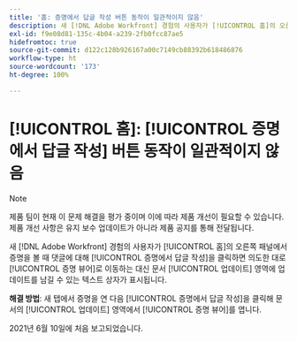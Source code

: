 ```yaml
---
title: '홈: 증명에서 답글 작성 버튼 동작이 일관적이지 않음'
description: 새 [!DNL Adobe Workfront] 경험의 사용자가 [!UICONTROL 홈]의 오른쪽 패널에서 증명을 볼 때 댓글에 대해 [!UICONTROL 증명에서 답글 작성]을 클릭하면 의도한 대로 증명 뷰어로 이동하는 대신 [!UICONTROL 문서 업데이트] 영역에 업데이트를 남길 수 있는 텍스트 상자가 표시됩니다.
exl-id: f9e08d81-135c-4b04-a239-2fb0fcc87ae5
hidefromtoc: true
source-git-commit: d122c128b926167a00c7149cb88392b618486876
workflow-type: ht
source-wordcount: '173'
ht-degree: 100%

---
```


# [!UICONTROL 홈]: [!UICONTROL 증명에서 답글 작성] 버튼 동작이 일관적이지 않음

>[!NOTE]
>
>제품 팀이 현재 이 문제 해결을 평가 중이며 이에 따라 제품 개선이 필요할 수 있습니다. 제품 개선 사항은 유지 보수 업데이트가 아니라 제품 공지를 통해 전달됩니다.

새 [!DNL Adobe Workfront] 경험의 사용자가 [!UICONTROL 홈]의 오른쪽 패널에서 증명을 볼 때 댓글에 대해 [!UICONTROL 증명에서 답글 작성]을 클릭하면 의도한 대로 [!UICONTROL 증명 뷰어]로 이동하는 대신 문서 [!UICONTROL 업데이트] 영역에 업데이트를 남길 수 있는 텍스트 상자가 표시됩니다.

**해결 방법**: 새 탭에서 증명을 연 다음 [!UICONTROL 증명에서 답글 작성]을 클릭해 문서의 [!UICONTROL 업데이트] 영역에서 [!UICONTROL 증명 뷰어]를 엽니다.

2021년 6월 10일에 처음 보고되었습니다.
